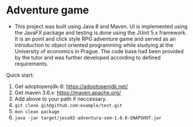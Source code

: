 # Adventure game
- This project was built using Java 8 and Maven. UI is implemented using the JavaFX package and testing is done using the JUnit 5.x framework. It is an point and click style RPG adventure game and served as an introduction to object oriented programming while studying at the University of economics in Prague. The code base had been provided by the tutor and was further developed according to defined requirements.

Quick start:

1. Get adoptopenjdk-8: https://adoptopenjdk.net/
2. Get maven 3.6.x: https://maven.apache.org/
3. Add above to your path if neccessary.
4. `git clone git@github.com:example/test.git`
5. `mvn clean package`
6. `java -jar target/jesa02-adventura-sem-1.0.0-SNAPSHOT.jar`
